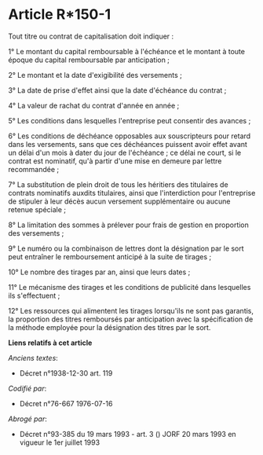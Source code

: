 # Article R*150-1

Tout titre ou contrat de capitalisation doit indiquer :

1° Le montant du capital remboursable à l'échéance et le montant à toute époque du capital remboursable par anticipation ;

2° Le montant et la date d'exigibilité des versements ;

3° La date de prise d'effet ainsi que la date d'échéance du contrat ;

4° La valeur de rachat du contrat d'année en année ;

5° Les conditions dans lesquelles l'entreprise peut consentir des avances ;

6° Les conditions de déchéance opposables aux souscripteurs pour retard dans les versements, sans que ces déchéances puissent
avoir effet avant un délai d'un mois à dater du jour de l'échéance ; ce délai ne court, si le contrat est nominatif, qu'à
partir d'une mise en demeure par lettre recommandée ;

7° La substitution de plein droit de tous les héritiers des titulaires de contrats nominatifs auxdits titulaires, ainsi que
l'interdiction pour l'entreprise de stipuler à leur décès aucun versement supplémentaire ou aucune retenue spéciale ;

8° La limitation des sommes à prélever pour frais de gestion en proportion des versements ;

9° Le numéro ou la combinaison de lettres dont la désignation par le sort peut entraîner le remboursement anticipé à la suite
de tirages ;

10° Le nombre des tirages par an, ainsi que leurs dates ;

11° Le mécanisme des tirages et les conditions de publicité dans lesquelles ils s'effectuent ;

12° Les ressources qui alimentent les tirages lorsqu'ils ne sont pas garantis, la proportion des titres remboursés par
anticipation avec la spécification de la méthode employée pour la désignation des titres par le sort.

**Liens relatifs à cet article**

_Anciens textes_:

  - Décret n°1938-12-30 art. 119

_Codifié par_:

  - Décret n°76-667 1976-07-16

_Abrogé par_:

  - Décret n°93-385 du 19 mars 1993 - art. 3 () JORF 20 mars 1993 en vigueur le 1er juillet 1993
